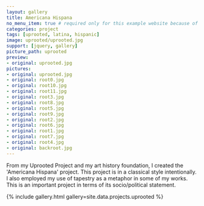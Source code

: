 ```yaml
---
layout: gallery
title: Americana Hispana
no_menu_item: true # required only for this example website because of menu construction
categories: project
tags: [uprooted, latina, hispanic]
image: uprooted/uprooted.jpg
support: [jquery, gallery]
picture_path: uprooted
preview:
- original: uprooted.jpg
pictures:
- original: uprooted.jpg
- original: root0.jpg
- original: root10.jpg
- original: root11.jpg
- original: root3.jpg
- original: root8.jpg
- original: root5.jpg
- original: root9.jpg
- original: root2.jpg
- original: root6.jpg
- original: root1.jpg
- original: root7.jpg
- original: root4.jpg
- original: backroot.jpg
---
```

From my Uprooted Project and my art history foundation, I created the 'Americana Hispana' project.
This project is in a classical style intentionally.
I also employed my use of tapestry as a metaphor in some of my works.
This is an important project in terms of its socio/political statement.


{% include gallery.html gallery=site.data.projects.uprooted %}
